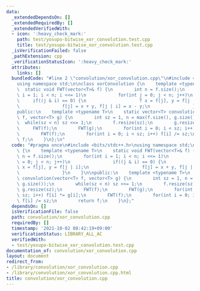 ```yaml
---
data:
  _extendedDependsOn: []
  _extendedRequiredBy: []
  _extendedVerifiedWith:
  - icon: ':heavy_check_mark:'
    path: test/yosupo-bitwise_xor_convolution.test.cpp
    title: test/yosupo-bitwise_xor_convolution.test.cpp
  _isVerificationFailed: false
  _pathExtension: cpp
  _verificationStatusIcon: ':heavy_check_mark:'
  attributes:
    links: []
  bundledCode: "#line 2 \"convolution/xor_convolution.cpp\"\n#include <bits/stdc++.h>\n\
    using namespace std;\n\nclass xorConvolution {\n    template <typename T>\n  \
    \  static void FWT(vector<T>& f) {\n        int n = f.size();\n        for(int\
    \ i = 1; i < n; i <<= 1)\n            for(int j = 0; j < n; j++)\n           \
    \     if((j & i) == 0) {\n                    T x = f[j], y = f[j | i];\n    \
    \                f[j] = x + y, f[j | i] = x - y;\n                }\n    }\n\n\
    public:\n    template <typename T>\n    static vector<T> convolution(vector<T>\
    \ f, vector<T> g) {\n        int sz = 1, n = max(f.size(), g.size());\n      \
    \  while(sz < n) sz <<= 1;\n        f.resize(sz);\n        g.resize(sz);\n   \
    \     FWT(f);\n        FWT(g);\n        for(int i = 0; i < sz; i++) f[i] *= g[i];\n\
    \        FWT(f);\n        for(int i = 0; i < sz; i++) f[i] /= sz;\n        return\
    \ f;\n    }\n};\n"
  code: "#pragma once\n#include <bits/stdc++.h>\nusing namespace std;\n\nclass xorConvolution\
    \ {\n    template <typename T>\n    static void FWT(vector<T>& f) {\n        int\
    \ n = f.size();\n        for(int i = 1; i < n; i <<= 1)\n            for(int j\
    \ = 0; j < n; j++)\n                if((j & i) == 0) {\n                    T\
    \ x = f[j], y = f[j | i];\n                    f[j] = x + y, f[j | i] = x - y;\n\
    \                }\n    }\n\npublic:\n    template <typename T>\n    static vector<T>\
    \ convolution(vector<T> f, vector<T> g) {\n        int sz = 1, n = max(f.size(),\
    \ g.size());\n        while(sz < n) sz <<= 1;\n        f.resize(sz);\n       \
    \ g.resize(sz);\n        FWT(f);\n        FWT(g);\n        for(int i = 0; i <\
    \ sz; i++) f[i] *= g[i];\n        FWT(f);\n        for(int i = 0; i < sz; i++)\
    \ f[i] /= sz;\n        return f;\n    }\n};"
  dependsOn: []
  isVerificationFile: false
  path: convolution/xor_convolution.cpp
  requiredBy: []
  timestamp: '2021-10-02 08:42:19+09:00'
  verificationStatus: LIBRARY_ALL_AC
  verifiedWith:
  - test/yosupo-bitwise_xor_convolution.test.cpp
documentation_of: convolution/xor_convolution.cpp
layout: document
redirect_from:
- /library/convolution/xor_convolution.cpp
- /library/convolution/xor_convolution.cpp.html
title: convolution/xor_convolution.cpp
---
```

